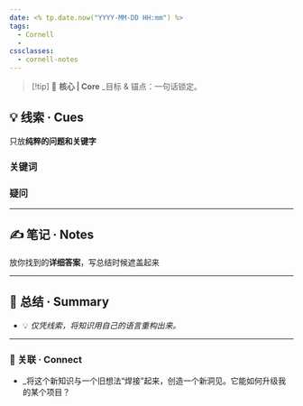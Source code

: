 ```yaml
---
date: <% tp.date.now("YYYY-MM-DD HH:mm") %>
tags:
  - Cornell
  - 
cssclasses:
  - cornell-notes
---
```

> [!tip] 🎯 **核心 | Core** _目标 & 锚点：一句话锁定。
> 

## 💡 线索 · Cues

只放**纯粹的问题和关键字**

### 关键词


### 疑问



---
## ✍️ 笔记 · Notes

放你找到的**详细答案**，写总结时候遮盖起来




---
## 📜 总结 · Summary

- 💡 _仅凭线索，将知识用自己的语言重构出来。_



---
### 🔗 关联 · Connect

- _将这个新知识与一个旧想法“焊接”起来，创造一个新洞见。它能如何升级我的某个项目？
